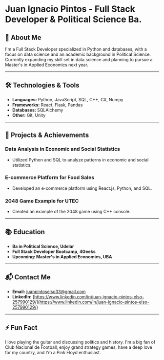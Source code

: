 # Juan Ignacio Pintos - Full Stack Developer & Political Science Ba.


## 👋 About Me

I'm a Full Stack Developer specialized in Python and databases, with a focus on data science and an academic background in Political Science. Currently expanding my skill set in data science and planning to pursue a Master's in Applied Economics next year.

---

## 🛠️ Technologies & Tools

- **Languages:** Python, JavaScript, SQL, C++, C#, Numpy
- **Frameworks:** React, Flask, Pandas
- **Databases:** SQLAlchemy
- **Other:** Git, Unity

---

## 🎯 Projects & Achievements

### Data Analysis in Economic and Social Statistics
- Utilized Python and SQL to analyze patterns in economic and social statistics.

### E-commerce Platform for Food Sales
- Developed an e-commerce platform using React.js, Python, and SQL.

### 2048 Game Example for UTEC
- Created an example of the 2048 game using C++ console.

---

## 📚 Education

- **Ba in Political Science, Udelar**
- **Full Stack Developer Bootcamp, 4Geeks**
- **Upcoming: Master's in Applied Economics, UBA**

---

## 📬 Contact Me

- **Email:** [juanpintoselso33@gmail.com](mailto:juanpintoselso33@gmail.com)
- **LinkedIn:** [https://www.linkedin.com/in/juan-ignacio-pintos-elso-257990129/](https://www.linkedin.com/in/juan-ignacio-pintos-elso-257990129/)

---

## ⚡ Fun Fact

I love playing the guitar and discussing politics and history. I'm a big fan of Club Nacional de Football, enjoy grand strategy games, have a deep love for my country, and I'm a Pink Floyd enthusiast.
